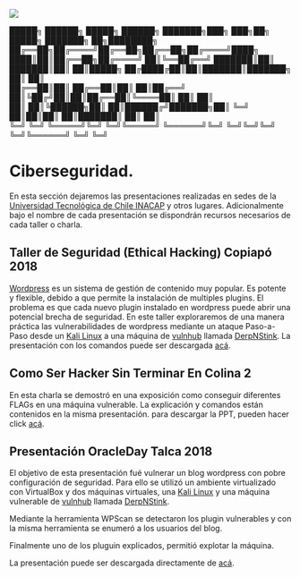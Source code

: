 ![](http://cms-site.inacap.cl/Assets/portal/img/logo-negro.png)

 █████╗  ██████╗ █████╗ ██████╗ ███████╗███╗   ███╗██╗ █████╗ ███████╗            ██╗████████╗
██╔══██╗██╔════╝██╔══██╗██╔══██╗██╔════╝████╗ ████║██║██╔══██╗██╔════╝            ██║╚══██╔══╝
███████║██║     ███████║██║  ██║█████╗  ██╔████╔██║██║███████║███████╗            ██║   ██║   
██╔══██║██║     ██╔══██║██║  ██║██╔══╝  ██║╚██╔╝██║██║██╔══██║╚════██║            ██║   ██║   
██║  ██║╚██████╗██║  ██║██████╔╝███████╗██║ ╚═╝ ██║██║██║  ██║███████║            ██║   ██║   
╚═╝  ╚═╝ ╚═════╝╚═╝  ╚═╝╚═════╝ ╚══════╝╚═╝     ╚═╝╚═╝╚═╝  ╚═╝╚══════╝            ╚═╝   ╚═╝   
                                                                                                                                                                                         

# Ciberseguridad.

En esta sección dejaremos las presentaciones realizadas en sedes de la [Universidad Tecnológica de Chile INACAP](http://www.inacap.cl) y otros lugares.
Adicionalmente bajo el nombre de cada presentación se dispondrán recursos necesarios de cada taller o charla.

## Taller de Seguridad (Ethical Hacking) Copiapó 2018
[Wordpress](https://wordpress.com) es un sistema de gestión de contenido muy popular. Es potente y flexible, debido a que permite la instalación de multiples plugins. El problema es que cada nuevo plugin instalado en wordpress puede abrir una potencial brecha de seguridad. En este taller exploraremos de una manera práctica las vulnerabilidades de wordpress mediante un ataque Paso-a-Paso desde un [Kali Linux]( http://cdimage.kali.org/kali-2018.1/kali-linux-2018.1-amd64.iso) a una máquina de [vulnhub](https://www.vulnhub.com/) llamada [DerpNStink]( https://www.dropbox.com/s/8jqor3tuc3jhe1w/VulnHub2018_DeRPnStiNK.ova?dl=0). La presentación con los comandos puede ser descargada [acá](https://github.com/academiasIT/ciberseguridad/blob/master/CopiapoSI_9y10-05-2018.pdf).

## Como Ser Hacker Sin Terminar En Colina 2 
En esta charla se demostró en una exposición como conseguir diferentes FLAGs en una máquina vulnerable.
La explicación y comandos están contenidos en la misma presentación.
para descargar la PPT, pueden hacer click [acá](https://github.com/academiasIT/ciberseguridad/raw/master/ComoSerHackerSinTerminarEnColina2%20-%20LosAngeles.pptx).

## Presentación OracleDay Talca 2018
El objetivo de esta presentación fué vulnerar un blog wordpress con pobre configuración de seguridad.
Para ello se utilizó un ambiente virtualizado con VirtualBox y dos máquinas virtuales, una [Kali Linux]( http://cdimage.kali.org/kali-2018.1/kali-linux-2018.1-amd64.iso) y una máquina vulnerable de [vulnhub](https://www.vulnhub.com/) llamada [DerpNStink]( https://www.dropbox.com/s/8jqor3tuc3jhe1w/VulnHub2018_DeRPnStiNK.ova?dl=0).

Mediante la herramienta WPScan se detectaron los plugin vulnerables y con la misma herramienta se enumeró a los usuarios del blog.

Finalmente uno de los pluguin explicados, permitió explotar la máquina.

La presentación puede ser descargada directamente de [acá](https://github.com/academiasIT/ciberseguridad/raw/master/TalcaOracleDay12-04-2018.pptx).


